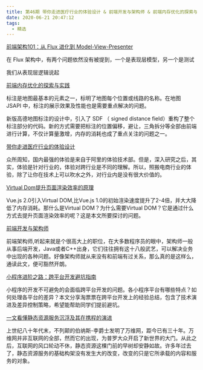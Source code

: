 ```yaml
---
title: 第46期 带你走进医疗行业的体验设计 & 前端开发与架构师 & 前端内存优化的探索与实践
date: 2020-06-21 20:47:12
tags:
  - 精选
---
```


[前端架构101：从 Flux 进化到 Model-View-Presenter](https://mp.weixin.qq.com/s/jB3POItNJ-MjI_Ubeu_Dfw)

在 Flux 架构中，有两个问题依然没有被提到，一个是表现层模型，另一个是测试

我们从表现层逻辑说起

[前端内存优化的探索与实践](https://mp.weixin.qq.com/s/xmb9gtECWvSRoFdz69BOGQ)

标注是地图最基本的元素之一，标明了地图每个位置或线路的名称。在地图 JSAPI 中，标注的展示效果及性能也是需要重点解决的问题。

新版高德地图标注的设计中，引入了 SDF （ signed distance field）重构了整个标注部分的代码。新的方式需要把标注的位置偏移，避让，三角拆分等全部由前端进行计算，不仅计算量激增，内存的消耗也成了重点关注的问题之一。

[带你走进医疗行业的体验设计](https://mp.weixin.qq.com/s/CjZhF_v4Bg5T5ZZl5aUpcQ)

众所周知，国内最强的体验是来自于阿里的体验技术部。但是，深入研究之后，其实，体验是针对行业的，体验对跨行业是不同的理解。所以，照搬电商行业的体验，除了让你在技术上可以吹水之外，对行业内是没有很大价值的。

[Virtual Dom提升页面渲染效率的原理](https://mp.weixin.qq.com/s/Ak-ZSIWR1AfYKHw5sbxgtw)

Vue.js 2.0引入Virtual DOM,比Vue.js 1.0的初始渲染速度提升了2-4倍，并大大降低了内存消耗。那什么是Virtual DOM？为什么需要Virtual DOM？它是通过什么方式去提升页面渲染效率的呢？这是本文所要探讨的问题。

[前端开发与架构师](https://mp.weixin.qq.com/s/HJhNCVzmUNA47lySi_4LrQ)

前端架构师,听起来就是个很高大上的职位，在大多数程序员的眼中，架构师一般从事后端开发，Java或者C++出身，它们往往拥有这十八般武艺，可以解决业务中出现的各种问题。好像架构师就从来没有和前端有过关系，那么真的是这样么，通读此文，便可豁然开朗。

[小程序进阶之路：跨平台开发避坑指南](https://mp.weixin.qq.com/s/yyFq06N_AHLsJjecR2-Ftg)

小程序的开发不可避免的会面临跨平台开发的问题。各小程序平台有哪些特点？如何处理各平台的差异？本文分享淘票票在跨平台开发上的经验总结，包含了技术演进及差异控制策略，希望能帮助同学们提前避坑。

[一文看懂静态资源服务沉浮及其在携程的演进](https://mp.weixin.qq.com/s/Tlt1ZZ0wPTgt67KybZCL1w)

上世纪八十年代末，不列颠的伯纳斯-李爵士发明了万维网，距今已有三十年。万维网并非互联网的全部，然而它的出现，为普罗大众开启了新世界的大门。从此之后，互联网的风口轮动不休，静态资源这棵门前的早树却安静如故。许多年过去了，静态资源服务的基础构架没有发生大的改变，改变的只是它所承载的内容和服务的对象。